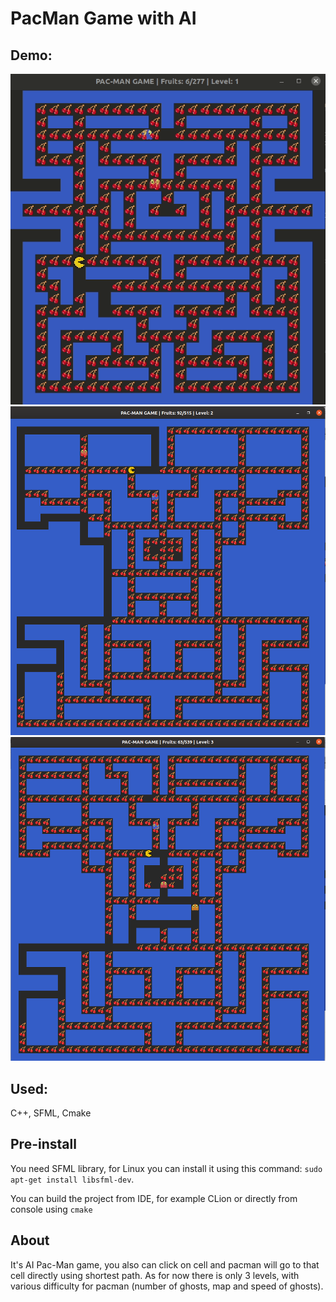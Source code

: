 # PacMan Game with AI

## Demo:
![](resources/demo.gif)
![](resources/demo-2.png)
![](resources/demo-3.png)

## Used:
C++, SFML, Cmake

## Pre-install
You need SFML library, for Linux you can install it using this command:
`sudo apt-get install libsfml-dev`.

You can build the project from IDE, for example CLion or directly from console using `cmake`

## About
It's AI Pac-Man game, you also can click on cell and pacman will go to that cell directly using shortest path.
As for now there is only 3 levels, with various difficulty for pacman (number of ghosts, map and speed of ghosts).